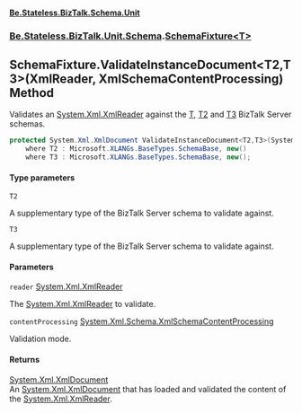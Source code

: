 #### [Be.Stateless.BizTalk.Schema.Unit](README.md 'README')
### [Be.Stateless.BizTalk.Unit.Schema](Be.Stateless.BizTalk.Unit.Schema.md 'Be.Stateless.BizTalk.Unit.Schema').[SchemaFixture&lt;T&gt;](SchemaFixture_T_.md 'Be.Stateless.BizTalk.Unit.Schema.SchemaFixture<T>')

## SchemaFixture<T>.ValidateInstanceDocument<T2,T3>(XmlReader, XmlSchemaContentProcessing) Method

Validates an [System.Xml.XmlReader](https://docs.microsoft.com/en-us/dotnet/api/System.Xml.XmlReader 'System.Xml.XmlReader') against the [T](SchemaFixture_T_.md#Be.Stateless.BizTalk.Unit.Schema.SchemaFixture_T_.T 'Be.Stateless.BizTalk.Unit.Schema.SchemaFixture<T>.T'), [T2](SchemaFixture_T_.ValidateInstanceDocument_T2,T3_(XmlReader,XmlSchemaContentProcessing).md#Be.Stateless.BizTalk.Unit.Schema.SchemaFixture_T_.ValidateInstanceDocument_T2,T3_(System.Xml.XmlReader,System.Xml.Schema.XmlSchemaContentProcessing).T2 'Be.Stateless.BizTalk.Unit.Schema.SchemaFixture<T>.ValidateInstanceDocument<T2,T3>(System.Xml.XmlReader, System.Xml.Schema.XmlSchemaContentProcessing).T2') and
[T3](SchemaFixture_T_.ValidateInstanceDocument_T2,T3_(XmlReader,XmlSchemaContentProcessing).md#Be.Stateless.BizTalk.Unit.Schema.SchemaFixture_T_.ValidateInstanceDocument_T2,T3_(System.Xml.XmlReader,System.Xml.Schema.XmlSchemaContentProcessing).T3 'Be.Stateless.BizTalk.Unit.Schema.SchemaFixture<T>.ValidateInstanceDocument<T2,T3>(System.Xml.XmlReader, System.Xml.Schema.XmlSchemaContentProcessing).T3') BizTalk Server schemas.

```csharp
protected System.Xml.XmlDocument ValidateInstanceDocument<T2,T3>(System.Xml.XmlReader reader, System.Xml.Schema.XmlSchemaContentProcessing contentProcessing)
    where T2 : Microsoft.XLANGs.BaseTypes.SchemaBase, new()
    where T3 : Microsoft.XLANGs.BaseTypes.SchemaBase, new();
```
#### Type parameters

<a name='Be.Stateless.BizTalk.Unit.Schema.SchemaFixture_T_.ValidateInstanceDocument_T2,T3_(System.Xml.XmlReader,System.Xml.Schema.XmlSchemaContentProcessing).T2'></a>

`T2`

A supplementary type of the BizTalk Server schema to validate against.

<a name='Be.Stateless.BizTalk.Unit.Schema.SchemaFixture_T_.ValidateInstanceDocument_T2,T3_(System.Xml.XmlReader,System.Xml.Schema.XmlSchemaContentProcessing).T3'></a>

`T3`

A supplementary type of the BizTalk Server schema to validate against.
#### Parameters

<a name='Be.Stateless.BizTalk.Unit.Schema.SchemaFixture_T_.ValidateInstanceDocument_T2,T3_(System.Xml.XmlReader,System.Xml.Schema.XmlSchemaContentProcessing).reader'></a>

`reader` [System.Xml.XmlReader](https://docs.microsoft.com/en-us/dotnet/api/System.Xml.XmlReader 'System.Xml.XmlReader')

The [System.Xml.XmlReader](https://docs.microsoft.com/en-us/dotnet/api/System.Xml.XmlReader 'System.Xml.XmlReader') to validate.

<a name='Be.Stateless.BizTalk.Unit.Schema.SchemaFixture_T_.ValidateInstanceDocument_T2,T3_(System.Xml.XmlReader,System.Xml.Schema.XmlSchemaContentProcessing).contentProcessing'></a>

`contentProcessing` [System.Xml.Schema.XmlSchemaContentProcessing](https://docs.microsoft.com/en-us/dotnet/api/System.Xml.Schema.XmlSchemaContentProcessing 'System.Xml.Schema.XmlSchemaContentProcessing')

Validation mode.

#### Returns
[System.Xml.XmlDocument](https://docs.microsoft.com/en-us/dotnet/api/System.Xml.XmlDocument 'System.Xml.XmlDocument')  
An [System.Xml.XmlDocument](https://docs.microsoft.com/en-us/dotnet/api/System.Xml.XmlDocument 'System.Xml.XmlDocument') that has loaded and validated the content of the [System.Xml.XmlReader](https://docs.microsoft.com/en-us/dotnet/api/System.Xml.XmlReader 'System.Xml.XmlReader').